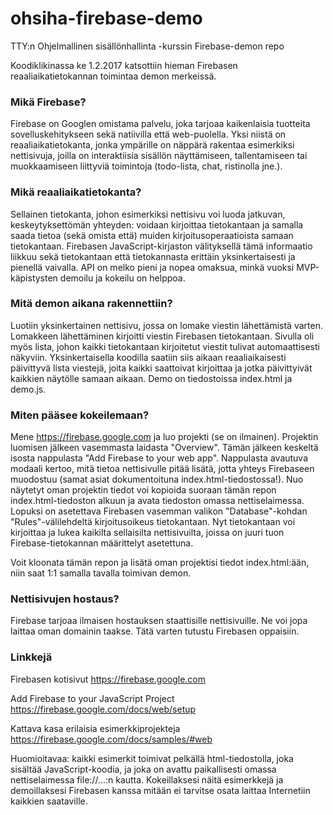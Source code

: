 # ohsiha-firebase-demo
TTY:n Ohjelmallinen sisällönhallinta -kurssin Firebase-demon repo

Koodiklikinassa ke 1.2.2017 katsottiin hieman Firebasen reaaliaikatietokannan toimintaa demon merkeissä.

### Mikä Firebase?
Firebase on Googlen omistama palvelu, joka tarjoaa kaikenlaisia tuotteita sovelluskehitykseen sekä natiivilla että web-puolella. Yksi niistä on reaaliaikatietokanta, jonka ympärille on näppärä rakentaa esimerkiksi nettisivuja, joilla on interaktiisia sisällön näyttämiseen, tallentamiseen tai muokkaamiseen liittyviä toimintoja (todo-lista, chat, ristinolla jne.).

### Mikä reaaliaikatietokanta?
Sellainen tietokanta, johon esimerkiksi nettisivu voi luoda jatkuvan, keskeytyksettömän yhteyden: voidaan kirjoittaa tietokantaan ja samalla saada tietoa (sekä omista että) muiden kirjoitusoperaatioista samaan tietokantaan. Firebasen JavaScript-kirjaston välityksellä tämä informaatio liikkuu sekä tietokantaan että tietokannasta erittäin yksinkertaisesti ja pienellä vaivalla. API on melko pieni ja nopea omaksua, minkä vuoksi MVP-käpistysten demoilu ja kokeilu on helppoa.

### Mitä demon aikana rakennettiin?
Luotiin yksinkertainen nettisivu, jossa on lomake viestin lähettämistä varten. Lomakkeen lähettäminen kirjoitti viestin Firebasen tietokantaan. Sivulla oli myös lista, johon kaikki tietokantaan kirjoitetut viestit tulivat automaattisesti näkyviin. Yksinkertaisella koodilla saatiin siis aikaan reaaliaikaisesti päivittyvä lista viestejä, joita kaikki saattoivat kirjoittaa ja jotka päivittyivät kaikkien näytölle samaan aikaan. Demo on tiedostoissa index.html ja demo.js.

### Miten pääsee kokeilemaan?
Mene https://firebase.google.com ja luo projekti (se on ilmainen). Projektin luomisen jälkeen vasemmasta laidasta "Overview". Tämän jälkeen keskeltä isosta nappulasta "Add Firebase to your web app". Nappulasta avautuva modaali kertoo, mitä tietoa nettisivulle pitää lisätä, jotta yhteys Firebaseen muodostuu (samat asiat dokumentoituna index.html-tiedostossa!). Nuo näytetyt oman projektin tiedot voi kopioida suoraan tämän repon index.html-tiedoston alkuun ja avata tiedoston omassa nettiselaimessa. Lopuksi on asetettava Firebasen vasemman valikon "Database"-kohdan "Rules"-välilehdeltä kirjoitusoikeus tietokantaan. Nyt tietokantaan voi kirjoittaa ja lukea kaikilta sellaisilta nettisivuilta, joissa on juuri tuon Firebase-tietokannan määrittelyt asetettuna.

Voit kloonata tämän repon ja lisätä oman projektisi tiedot index.html:ään, niin saat 1:1 samalla tavalla toimivan demon.

### Nettisivujen hostaus?
Firebase tarjoaa ilmaisen hostauksen staattisille nettisivuille. Ne voi jopa laittaa oman domainin taakse. Tätä varten tutustu Firebasen oppaisiin.

### Linkkejä
Firebasen kotisivut
https://firebase.google.com

Add Firebase to your JavaScript Project
https://firebase.google.com/docs/web/setup

Kattava kasa erilaisia esimerkkiprojekteja
https://firebase.google.com/docs/samples/#web

Huomioitavaa: kaikki esimerkit toimivat pelkällä html-tiedostolla, joka sisältää JavaScript-koodia, ja joka on avattu paikallisesti omassa nettiselaimessa file://...:n kautta. Kokeillaksesi näitä esimerkkejä ja demoillaksesi Firebasen kanssa mitään ei tarvitse osata laittaa Internetiin kaikkien saataville.
